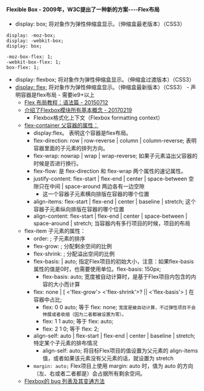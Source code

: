 #### Flexible Box - 2009年，W3C提出了一种新的方案----Flex布局
- display: box; 将对象作为弹性伸缩盒显示。（伸缩盒最老版本）（CSS3）

```
display: -moz-box;
display: -webkit-box;
display: box;

-moz-box-flex: 1;
-webkit-box-flex: 1;
box-flex: 1;
```

- display: flexbox; 将对象作为弹性伸缩盒显示。（伸缩盒过渡版本）（CSS3）
- [display: flex;](https://jsfiddle.net/galaxybing/01w47nge/) 将对象作为弹性伸缩盒显示。（伸缩盒最新版本）（CSS3） - 声明容器是flex布局 - 需要ie9+以上
	- [Flex 布局教程：语法篇 - 20150712](http://www.ruanyifeng.com/blog/2015/07/flex-grammar.html)
	- [介绍了Flexbox模块所有基本概念 - 20170219 ](http://www.w3cplus.com/css3/understanding-flexbox-everything-you-need-to-know.html)
		- Flexbox格式化上下文（Flexbox formatting context）
	- [flex-container 父容器的属性：](http://www.cnblogs.com/yjf512/p/4900066.html)
		- display:flex。 表明这个容器是flex布局。
		- flex-direction: row | row-reverse | column | column-reverse; 表明容器里面的子元素的排列方向。
		- flex-wrap: nowrap | wrap | wrap-reverse; 如果子元素溢出父容器的时候是否进行换行。
		- flex-flow: 是 flex-direction 和 flex-wrap 两个属性的速记属性。
		- justify-content: flex-start | flex-end | center | space-between 空隙只在中间 | space-around 两边各有一边空隙
			- 这一个容器子元素横向排版在容器的哪个位置
		- align-items: flex-start | flex-end | center | baseline | stretch; 这个容器子元素纵向排版在容器的哪个位置
		- align-content: flex-start | flex-end | center | space-between | space-around | stretch; 当容器内有多行项目的时候，项目的布局
	- flex-item 子元素的属性：
		- order: ; 子元素的排序
		- flex-grow: ; 分配剩余空间的比例
		- flex-shrink: ; 分配溢出空间的比例
		- flex-basis: | auto; 指定Flex项目的初始大小，注意：如果flex-basis属性的值是0时，也需要使用单位。flex-basis: 150px;
			- flex-basis: auto; 宽度被自动计算时，是基于Flex项目内包含的内容的大小而计算
		- flex: none | [ <'flex-grow'> <'flex-shrink'>? || <'flex-basis'> ] 在容器中占比;
			- flex: 0 0 auto; 等于 flex: none; `宽度是被自动计算，不过弹性项目不会伸展或者收缩（因为二者都被设置为零）。`
			- flex: 1 1 auto; 等于 flex: auto;
			- flex: 2 1 0; 等于 flex: 2;
		- align-self: auto | flex-start | flex-end | center | baseline | stretch; 特定某个子元素的排布情况
			- align-self: auto; 将目标Flex项目的值设置为父元素的 align-items值，或者如果该元素没有父元素的话，就设置为 stretch
		- `margin: auto;` Flex项目上使用 margin: auto 时，值为 auto 的方向（左、右或者二者都是）会占据所有剩余空间。
	- [Flexbox的 bug 列表及其变通方法](https://github.com/philipwalton/flexbugs)
